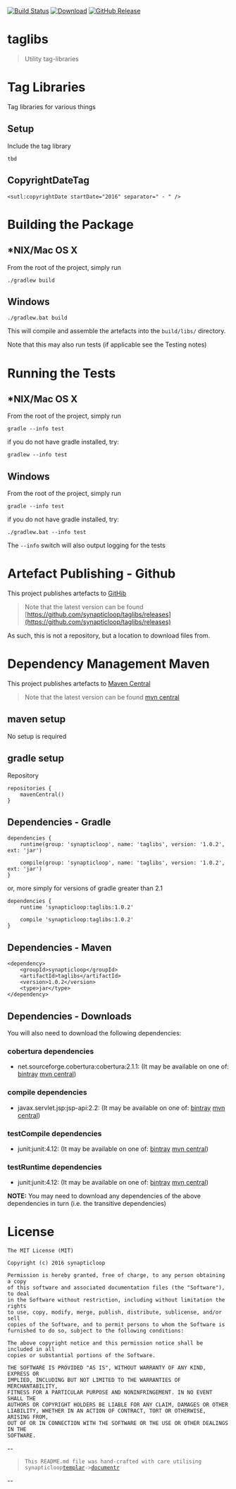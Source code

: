 [![Build Status](https://travis-ci.org/synapticloop/taglibs.svg?branch=master)](https://travis-ci.org/synapticloop/taglibs) [![Download](https://api.bintray.com/packages/synapticloop/maven/taglibs/images/download.svg)](https://bintray.com/synapticloop/maven/taglibs/_latestVersion) [![GitHub Release](https://img.shields.io/github/release/synapticloop/taglibs.svg)](https://github.com/synapticloop/taglibs/releases) 

# taglibs



> Utility tag-libraries


# Tag Libraries

Tag libraries for various things

## Setup

Include the tag library

```
tbd
```

## CopyrightDateTag

```
<sutl:copyrightDate startDate="2016" separator=" - " />
```


# Building the Package

## *NIX/Mac OS X

From the root of the project, simply run

`./gradlew build`


## Windows

`./gradlew.bat build`


This will compile and assemble the artefacts into the `build/libs/` directory.

Note that this may also run tests (if applicable see the Testing notes)

# Running the Tests

## *NIX/Mac OS X

From the root of the project, simply run

`gradle --info test`

if you do not have gradle installed, try:

`gradlew --info test`

## Windows

From the root of the project, simply run

`gradle --info test`

if you do not have gradle installed, try:

`./gradlew.bat --info test`


The `--info` switch will also output logging for the tests

# Artefact Publishing - Github

This project publishes artefacts to [GitHib](https://github.com/)

> Note that the latest version can be found [https://github.com/synapticloop/taglibs/releases](https://github.com/synapticloop/taglibs/releases)

As such, this is not a repository, but a location to download files from.

# Dependency Management Maven

This project publishes artefacts to [Maven Central](https://search.maven.org/)

> Note that the latest version can be found [mvn central](http://search.maven.org/#artifactdetails|synapticloop|taglibs|1.0.2|jar)

## maven setup

No setup is required

## gradle setup

Repository

```
repositories {
	mavenCentral()
}
```

## Dependencies - Gradle

```
dependencies {
	runtime(group: 'synapticloop', name: 'taglibs', version: '1.0.2', ext: 'jar')

	compile(group: 'synapticloop', name: 'taglibs', version: '1.0.2', ext: 'jar')
}
```

or, more simply for versions of gradle greater than 2.1

```
dependencies {
	runtime 'synapticloop:taglibs:1.0.2'

	compile 'synapticloop:taglibs:1.0.2'
}
```

## Dependencies - Maven

```
<dependency>
	<groupId>synapticloop</groupId>
	<artifactId>taglibs</artifactId>
	<version>1.0.2</version>
	<type>jar</type>
</dependency>
```

## Dependencies - Downloads


You will also need to download the following dependencies:



### cobertura dependencies

  - net.sourceforge.cobertura:cobertura:2.1.1: (It may be available on one of: [bintray](https://bintray.com/net.sourceforge.cobertura/maven/cobertura/2.1.1/view#files/net.sourceforge.cobertura/cobertura/2.1.1) [mvn central](http://search.maven.org/#artifactdetails|net.sourceforge.cobertura|cobertura|2.1.1|jar))


### compile dependencies

  - javax.servlet.jsp:jsp-api:2.2: (It may be available on one of: [bintray](https://bintray.com/javax.servlet.jsp/maven/jsp-api/2.2/view#files/javax.servlet.jsp/jsp-api/2.2) [mvn central](http://search.maven.org/#artifactdetails|javax.servlet.jsp|jsp-api|2.2|jar))


### testCompile dependencies

  - junit:junit:4.12: (It may be available on one of: [bintray](https://bintray.com/junit/maven/junit/4.12/view#files/junit/junit/4.12) [mvn central](http://search.maven.org/#artifactdetails|junit|junit|4.12|jar))


### testRuntime dependencies

  - junit:junit:4.12: (It may be available on one of: [bintray](https://bintray.com/junit/maven/junit/4.12/view#files/junit/junit/4.12) [mvn central](http://search.maven.org/#artifactdetails|junit|junit|4.12|jar))

**NOTE:** You may need to download any dependencies of the above dependencies in turn (i.e. the transitive dependencies)

# License

```
The MIT License (MIT)

Copyright (c) 2016 synapticloop

Permission is hereby granted, free of charge, to any person obtaining a copy
of this software and associated documentation files (the "Software"), to deal
in the Software without restriction, including without limitation the rights
to use, copy, modify, merge, publish, distribute, sublicense, and/or sell
copies of the Software, and to permit persons to whom the Software is
furnished to do so, subject to the following conditions:

The above copyright notice and this permission notice shall be included in all
copies or substantial portions of the Software.

THE SOFTWARE IS PROVIDED "AS IS", WITHOUT WARRANTY OF ANY KIND, EXPRESS OR
IMPLIED, INCLUDING BUT NOT LIMITED TO THE WARRANTIES OF MERCHANTABILITY,
FITNESS FOR A PARTICULAR PURPOSE AND NONINFRINGEMENT. IN NO EVENT SHALL THE
AUTHORS OR COPYRIGHT HOLDERS BE LIABLE FOR ANY CLAIM, DAMAGES OR OTHER
LIABILITY, WHETHER IN AN ACTION OF CONTRACT, TORT OR OTHERWISE, ARISING FROM,
OUT OF OR IN CONNECTION WITH THE SOFTWARE OR THE USE OR OTHER DEALINGS IN THE
SOFTWARE.
```


--

> `This README.md file was hand-crafted with care utilising synapticloop`[`templar`](https://github.com/synapticloop/templar/)`->`[`documentr`](https://github.com/synapticloop/documentr/)

--


